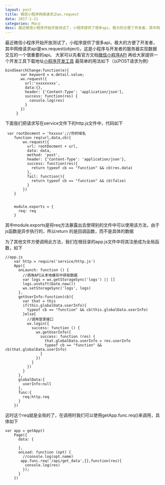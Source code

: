 ```yaml
---
layout: post
title: 微信小程序网络请求之wx.request
data: 2017-1-11
categories: Maco
desc: 最近微信小程序开始开放测试了，小程序提供了很多api，极大的方便了开发者，其中网络请求api是wx.request(object)...
---
```




最近微信小程序开始开放测试了，小程序提供了很多api，极大的方便了开发者，其中网络请求api是wx.request(object)，这是小程序与开发者的服务器实现数据交互的一个很重要的api。
大家可以先看官方文档[微信小程序API](https://mp.weixin.qq.com/debug/wxadoc/dev/api/?t=201715)
再给大家提供一个开发工具下载地址[小程序开发工具](https://mp.weixin.qq.com/debug/wxadoc/dev/devtools/download.html?t=201715)
最简单的用法如下（以POST请求为例）

```
bindSearchChange:function(e){  
       var keyword = e.detail.value;  
       wx.request({  
         url:'xxxxxxxxx',  
         data:{},  
         header: {'Content-Type': 'application/json'},  
         success: function(res) {  
           console.log(res)  
         }  
       })  
     }  
```
下面我们把请求写在service文件下的http.js文件中，代码如下

```
 var rootDocment = 'hxxxxx';//你的域名  
    function req(url,data,cb){  
        wx.request({  
          url: rootDocment + url,  
          data: data,  
          method: 'post',  
          header: {'Content-Type': 'application/json'},  
          success: function(res){  
            return typeof cb == "function" && cb(res.data)  
          },  
          fail: function(){  
            return typeof cb == "function" && cb(false)  
          }  
        })  
    }  


    module.exports = {  
      req: req  
    }  
```
其中module.exports是将req方法暴露出去使得别的文件中可以使用该方法，由于js函数是异步执行的，所以return 的是回调函数，而不是具体的数据

为了其他文件方便调用此方法，我们在根目录的app.js文件中将其注册成为全局函数，如下

```
//app.js  
    var http = require('service/http.js')  
    App({  
      onLaunch: function () {  
        //调用API从本地缓存中获取数据  
        var logs = wx.getStorageSync('logs') || []  
        logs.unshift(Date.now())  
        wx.setStorageSync('logs', logs)  
      },  
      getUserInfo:function(cb){  
        var that = this  
        if(this.globalData.userInfo){  
          typeof cb == "function" && cb(this.globalData.userInfo)  
        }else{  
          //调用登录接口  
          wx.login({  
            success: function () {  
              wx.getUserInfo({  
                success: function (res) {  
                  that.globalData.userInfo = res.userInfo  
                  typeof cb == "function" && cb(that.globalData.userInfo)  
                }  
              })  
            }  
          })  
        }  
      },  
      globalData:{  
        userInfo:null  
      },  
      func:{  
        req:http.req  
      }  
    }) 
```
这时这个req就是全局的了，在调用时我们可以使用getApp.func.req()来调用，具体如下

```
var app = getApp()  
    Page({  
      data: {  

      },  
      onLoad: function (opt) {  
        //console.log(opt.name)  
       app.func.req('/api/get_data',{},function(res){  
         console.log(res)  
        });  
      }  
    })  
```